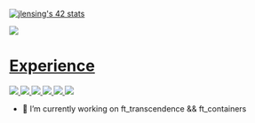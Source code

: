 <a href="https://github.com/axenth/github-readme-stats">

[![jlensing's 42 stats](https://badge42.vercel.app/api/v2/stats/cl1jwurq1001109l1q4s085aw?cursusId=21)](https://github.com/JaeSeoKim/badge42)
</a>

![](https://komarev.com/ghpvc/?username=axenth&color=brightgreen)


<a href="https://github.com/axenth/github-readme-stats">

# Experience
![](https://img.shields.io/badge/OS-Linux-informational?style=flat&logo=Linux&logoColor=white&color=2bbc8a)
![](https://img.shields.io/badge/OS-MacOS-informational?style=flat&logo=Apple&logoColor=white&color=2bbc8a)
![](https://img.shields.io/badge/Language-C-informational?style=flat&logo=C&logoColor=white&color=2bbc8a)
![](https://img.shields.io/badge/Language-C++-informational?style=flat&logo=c%2B%2B&logoColor=white&color=2bbc8a)
![](https://img.shields.io/badge/IDE-VSCode-informational?style=flat&logo=visual-studio-code&logoColor=white&color=2bbc8a)
![](https://img.shields.io/badge/IDE-Clion-informational?style=flat&logo=clion&logoColor=white&color=2bbc8a)
</a>

- 🔭 I’m currently working on ft_transcendence && ft_containers
